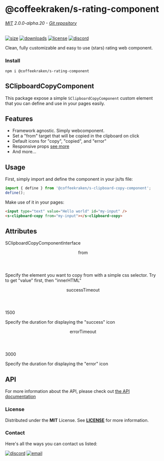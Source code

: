 <!-- This file has been generated using
     the "@coffeekraken/s-markdown-builder" package.
     !!! Do not edit it directly... -->


<!-- header -->
# @coffeekraken/s-rating-component

###### [MIT](./license) 2.0.0-alpha.20 - [Git repository]()

<!-- shields -->
[![size](https://shields.io/bundlephobia/min/@coffeekraken/s-rating-component?style=for-the-badge)](https://www.npmjs.com/package/@coffeekraken/s-rating-component)
[![downloads](https://shields.io/npm/dm/@coffeekraken/s-rating-component?style=for-the-badge)](https://www.npmjs.com/package/@coffeekraken/s-rating-component)
[![license](https://shields.io/npm/l/@coffeekraken/s-rating-component?style=for-the-badge)](./LICENSE)
[![discord](https://img.shields.io/discord/940362961682333767?color=5100FF&amp;label=Join%20us%20on%20Discord&amp;style=for-the-badge)](https://discord.gg/HzycksDJ)

<!-- description -->
Clean, fully customizable and easy to use (stars) rating web component.

<!-- install -->
### Install

```shell
npm i @coffeekraken/s-rating-component

```

<!-- body -->

<!--
/**
* @name            README
* @namespace       doc
* @type            Markdown
* @platform        md
* @status          stable
* @menu            Documentation           /doc/readme
*
* @since           2.0.0
* @author    Olivier Bossel <olivier.bossel@gmail.com> (https://coffeekraken.io)
*/
-->

## SClipboardCopyComponent

This package expose a simple `SClipboardCopyComponent` custom element that you can define and use in your pages easily.

## Features

-   Framework agnostic. Simply webcomponent.
-   Set a "from" target that will be copied in the clipboard on click
-   Default icons for "copy", "copied", and "error"
-   Responsive props [see more](/doc/components/responsive)
-   And more...

## Usage

First, simply import and define the component in your js/ts file:

```js
import { define } from '@coffeekraken/s-clipboard-copy-component';
define();

```

Make use of it in your pages:

```html
<input type="text" value="Hello world" id="my-input" />
<s-clipboard-copy from="my-input"></s-clipboard-copy>

```

## Attributes

<span class="s-typo s-typo--code">
SClipboardCopyComponentInterface
</span>

<dl>
<dt class="s-font s-font--40 s-mbe s-mbe--30">
<header class="s-flex s-bg s-bg--main-surface s-radius">
<div class="s-flex-item s-flex-item--grow s-tc s-tc--accent s-p s-p--30 s-typo s-typo--strong">
from             </div>
<div class="s-typo s-typo--bold s-p s-p--30 s-tc s-tc--info"></div>
</header>
<p class="s-typo s-typo--p s-p s-p--30">Specify the element you want to copy from with a simple css selector. Try to get "value" first, then "innerHTML"</p>
</dt>
<dt class="s-font s-font--40 s-mbe s-mbe--30">
<header class="s-flex s-bg s-bg--main-surface s-radius">
<div class="s-flex-item s-flex-item--grow s-tc s-tc--accent s-p s-p--30 s-typo s-typo--strong">
successTimeout             </div>
<div class="s-typo s-typo--bold s-p s-p--30 s-tc s-tc--info"></div>
</header>
<div class="s-pi s-pi--30 s-mbs s-mbs--40">
<div class="s-typo s-typo--code">1500</div>
</div>
<p class="s-typo s-typo--p s-p s-p--30">Specify the duration for displaying the "success" icon</p>
</dt>
<dt class="s-font s-font--40 s-mbe s-mbe--30">
<header class="s-flex s-bg s-bg--main-surface s-radius">
<div class="s-flex-item s-flex-item--grow s-tc s-tc--accent s-p s-p--30 s-typo s-typo--strong">
errorTimeout             </div>
<div class="s-typo s-typo--bold s-p s-p--30 s-tc s-tc--info"></div>
</header>
<div class="s-pi s-pi--30 s-mbs s-mbs--40">
<div class="s-typo s-typo--code">3000</div>
</div>
<p class="s-typo s-typo--p s-p s-p--30">Specify the duration for displaying the "error" icon</p>
</dt>
</dl>

## API

For more information about the API, please check out [the API documentation](/api/@coffeekraken.s-clipboard-copy-component.js.SClipboardCopyComponent)


<!-- license -->
### License

Distributed under the **MIT** License. See **[LICENSE](./license)** for more information.

<!-- contact -->
### Contact

Here's all the ways you can contact us listed:

[![discord](https://img.shields.io/badge/Join%20us%20on%20discord-Join-blueviolet?style=[config.shieldsio.style]&amp;logo=discord)](https://discord.gg/HzycksDJ)
[![email](https://img.shields.io/badge/Email%20us-Go-green?style=[config.shieldsio.style]&amp;logo=Mail.Ru)](mailto:olivier.bossel@gmail.com)
